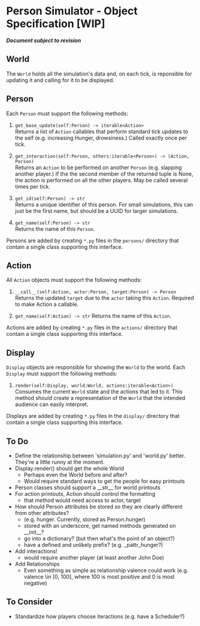 # Person Simulator - Object Specification [WIP]
**_Document subject to revision_**

## World
The `World` holds all the simulation's data and, on each tick, is reponsible for updating it and calling for it to be displayed.


## Person

Each `Person` must support the following methods:

1. `get_base_update(self:Person) -> iterable<Action>`  
   Returns a list of `Action` callables that perform standard tick updates to the self (e.g. increasing Hunger, drowsiness.) Called exactly once per tick.

2. `get_interaction(self:Person, others:iterable<Person>) -> (Action, Person)`  
   Returns an `Action` to be performed on another `Person` (e.g. slapping another player.) If the the second member of the returned tuple is None, the action is performed on all the other players. May be called several times per tick.
   
3. `get_id(self:Person) -> str`  
   Returns a unique identifier of this person. For small simulations, this can just be the first name, but should be a UUID for larger simulations.

4. `get_name(self:Person) -> str`  
   Returns the name of this `Person`.

Persons are added by creating `*.py` files in the `persons/` directory that contain a single class supporting this interface.


## Action
All `Action` objects must support the following methods:

1. `__call__(self:Action, actor:Person, target:Person) -> Person`  
   Returns the updated `target` due to the `actor` taking this `Action`. Required to make Action a callable.

2. `get_name(self:Action) -> str`
   Returns the name of this `Action`.

Actions are added by creating `*.py` files in the `actions/` directory that contain a single class supporting this interface.


## Display
`Display` objects are responsible for showing the `World` to the world. Each `Display` must support the following methods:

1. `render(self:Display, world:World, actions:iterable<Action>)`  
   Consumes the current `World` state and the actions that led to it. This method should create a representation of the `World` that the intended audience can easily interpret.

Displays are added by creating `*.py` files in the `display/` directory that contain a single class supporting this interface.

## To Do
- Define the relationship between 'simulation.py' and 'world.py' better. They're a little runny at the moment.
- Display.render() should get the whole World
  + Perhaps even the World before and after?
  + Would require standard ways to get the people for easy printouts
- Person classes should support a \_\_str\_\_ for world printouts
- For action printouts, Action should control the formatting
  + that method would need access to actor, target
- How should Person attributes be stored so they are clearly different from other attributes?
  + (e.g. hunger. Currently, stored as Person.hunger)
  + stored with an underscore, get named methods generated on \_\_init\_\_?
  + go into a dictionary? (but then what's the point of an object?)
  + have a defined and unlikely prefix? (e.g. \_pattr\_hunger?)
- Add interactions!
  + would require another player (at least another John Doe)
- Add Relationships
  + Even something as simple as relationship valence could work (e.g. valence \in [0, 100], where 100 is most positive and 0 is most negative)

## To Consider
- Standardize how players choose iteractions (e.g. have a Scheduler?)
  

